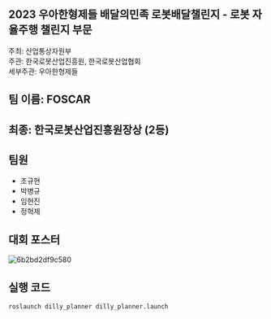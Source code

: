 ## 2023 우아한형제들 배달의민족 로봇배달챌린지 - 로봇 자율주행 챌린지 부문

주최: 산업통상자원부 <br>
주관: 한국로봇산업진흥원, 한국로봇산업협회 <br>
세부주관: 우아한형제들 <br>

## 팀 이름: FOSCAR

## 최종: 한국로봇산업진흥원장상 (2등)


## 팀원
- 조규현
- 박병규
- 임현진
- 정혁제


## 대회 포스터
![6b2bd2df9c580](https://github.com/FOSCAR/wooahan-hyungjedeul-robot-delivery-challenge-2023/assets/97654622/14ac5ca5-ff1c-4290-95fe-2953972dae7f)


## 실행 코드
```
roslaunch dilly_planner dilly_planner.launch
```
